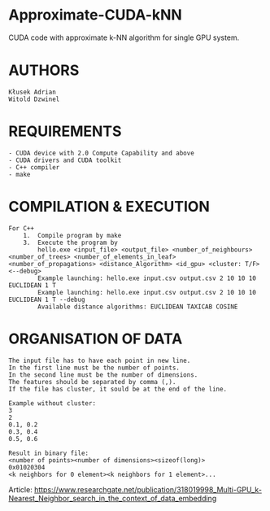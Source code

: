 # Approximate-CUDA-kNN
CUDA code with approximate k-NN algorithm for single GPU system.

AUTHORS
=======
	
	Kłusek Adrian
	Witold Dzwinel
	
REQUIREMENTS
============

	- CUDA device with 2.0 Compute Capability and above
	- CUDA drivers and CUDA toolkit
	- C++ compiler
	- make
	
COMPILATION & EXECUTION
=======================

	For C++
		1.	Compile program by make
		3.	Execute the program by
			hello.exe <input_file> <output_file> <number_of_neighbours> <number_of_trees> <number_of_elements_in_leaf> <number_of_propagations> <distance_Algorithm> <id_gpu> <cluster: T/F> <--debug>
			Example launching: hello.exe input.csv output.csv 2 10 10 10 EUCLIDEAN 1 T
			Example launching: hello.exe input.csv output.csv 2 10 10 10 EUCLIDEAN 1 T --debug
			Available distance algorithms: EUCLIDEAN TAXICAB COSINE
			
ORGANISATION OF DATA
====================
	
	The input file has to have each point in new line. 
	In the first line must be the number of points.
	In the second line must be the number of dimensions.
	The features should be separated by comma (,).
	If the file has cluster, it sould be at the end of the line.
	
	Example without cluster:
	3
	2
	0.1, 0.2
	0.3, 0.4
	0.5, 0.6
	
	Result in binary file:
	<number of points><number of dimensions><sizeof(long)>
	0x01020304
	<k neighbors for 0 element><k neighbors for 1 element>...

Article:
    https://www.researchgate.net/publication/318019998_Multi-GPU_k-Nearest_Neighbor_search_in_the_context_of_data_embedding
